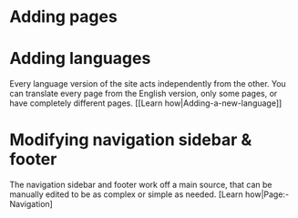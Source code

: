# Adding pages

# Adding languages
Every language version of the site acts independently from the other. You can translate every page from the English version, only some pages, or have completely different pages. [[Learn how|Adding-a-new-language]]


# Modifying navigation sidebar & footer
The navigation sidebar and footer work off a main source, that can be manually edited to be as complex or simple as needed. [Learn how|Page:-Navigation]

